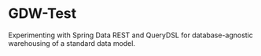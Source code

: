 # GDW-Test

Experimenting with Spring Data REST and QueryDSL for database-agnostic warehousing of a standard data model.
